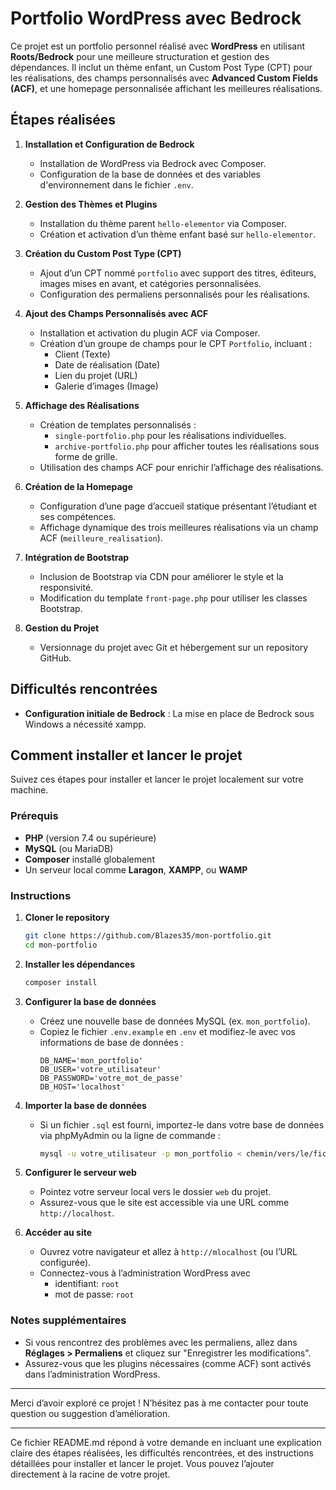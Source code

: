 # Portfolio WordPress avec Bedrock

Ce projet est un portfolio personnel réalisé avec **WordPress** en utilisant **Roots/Bedrock** pour une meilleure structuration et gestion des dépendances. Il inclut un thème enfant, un Custom Post Type (CPT) pour les réalisations, des champs personnalisés avec **Advanced Custom Fields (ACF)**, et une homepage personnalisée affichant les meilleures réalisations.

## Étapes réalisées

1. **Installation et Configuration de Bedrock**
   - Installation de WordPress via Bedrock avec Composer.
   - Configuration de la base de données et des variables d'environnement dans le fichier `.env`.

2. **Gestion des Thèmes et Plugins**
   - Installation du thème parent `hello-elementor` via Composer.
   - Création et activation d’un thème enfant basé sur `hello-elementor`.

3. **Création du Custom Post Type (CPT)**
   - Ajout d’un CPT nommé `portfolio` avec support des titres, éditeurs, images mises en avant, et catégories personnalisées.
   - Configuration des permaliens personnalisés pour les réalisations.

4. **Ajout des Champs Personnalisés avec ACF**
   - Installation et activation du plugin ACF via Composer.
   - Création d’un groupe de champs pour le CPT `Portfolio`, incluant :
     - Client (Texte)
     - Date de réalisation (Date)
     - Lien du projet (URL)
     - Galerie d’images (Image)

5. **Affichage des Réalisations**
   - Création de templates personnalisés :
     - `single-portfolio.php` pour les réalisations individuelles.
     - `archive-portfolio.php` pour afficher toutes les réalisations sous forme de grille.
   - Utilisation des champs ACF pour enrichir l’affichage des réalisations.

6. **Création de la Homepage**
   - Configuration d’une page d’accueil statique présentant l’étudiant et ses compétences.
   - Affichage dynamique des trois meilleures réalisations via un champ ACF (`meilleure_realisation`).

7. **Intégration de Bootstrap**
   - Inclusion de Bootstrap via CDN pour améliorer le style et la responsivité.
   - Modification du template `front-page.php` pour utiliser les classes Bootstrap.

8. **Gestion du Projet**
   - Versionnage du projet avec Git et hébergement sur un repository GitHub.

## Difficultés rencontrées

- **Configuration initiale de Bedrock** : La mise en place de Bedrock sous Windows a nécessité xampp.

## Comment installer et lancer le projet

Suivez ces étapes pour installer et lancer le projet localement sur votre machine.

### Prérequis

- **PHP** (version 7.4 ou supérieure)
- **MySQL** (ou MariaDB)
- **Composer** installé globalement
- Un serveur local comme **Laragon**, **XAMPP**, ou **WAMP**

### Instructions

1. **Cloner le repository**
   ```bash
   git clone https://github.com/Blazes35/mon-portfolio.git
   cd mon-portfolio
   ```

2. **Installer les dépendances**
   ```bash
   composer install
   ```

3. **Configurer la base de données**
   - Créez une nouvelle base de données MySQL (ex. `mon_portfolio`).
   - Copiez le fichier `.env.example` en `.env` et modifiez-le avec vos informations de base de données :
     ```
     DB_NAME='mon_portfolio'
     DB_USER='votre_utilisateur'
     DB_PASSWORD='votre_mot_de_passe'
     DB_HOST='localhost'
     ```

4. **Importer la base de données**
   - Si un fichier `.sql` est fourni, importez-le dans votre base de données via phpMyAdmin ou la ligne de commande :
     ```bash
     mysql -u votre_utilisateur -p mon_portfolio < chemin/vers/le/fichier.sql
     ```

5. **Configurer le serveur web**
   - Pointez votre serveur local vers le dossier `web` du projet.
   - Assurez-vous que le site est accessible via une URL comme `http://localhost`.

6. **Accéder au site**
    - Ouvrez votre navigateur et allez à `http://mlocalhost` (ou l’URL configurée).
    - Connectez-vous à l’administration WordPress avec
      - identifiant: `root`
      - mot de passe: `root`

### Notes supplémentaires
- Si vous rencontrez des problèmes avec les permaliens, allez dans **Réglages > Permaliens** et cliquez sur "Enregistrer les modifications".
- Assurez-vous que les plugins nécessaires (comme ACF) sont activés dans l’administration WordPress.

---

Merci d’avoir exploré ce projet ! N’hésitez pas à me contacter pour toute question ou suggestion d’amélioration.

--- 

Ce fichier README.md répond à votre demande en incluant une explication claire des étapes réalisées, les difficultés rencontrées, et des instructions détaillées pour installer et lancer le projet. Vous pouvez l’ajouter directement à la racine de votre projet.
